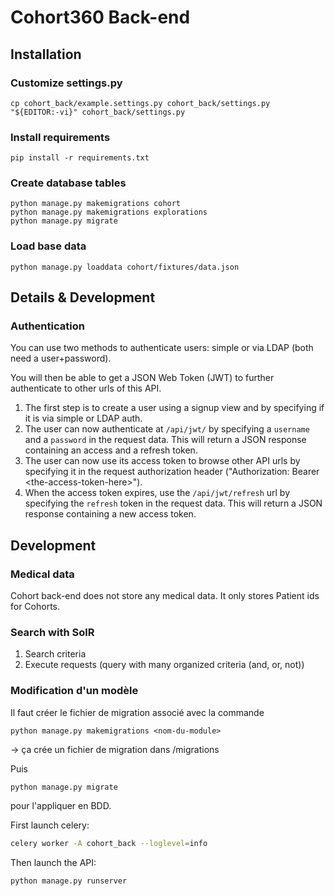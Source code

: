 # Cohort360 Back-end

## Installation

### Customize settings.py

```
cp cohort_back/example.settings.py cohort_back/settings.py
"${EDITOR:-vi}" cohort_back/settings.py
```

### Install requirements

```
pip install -r requirements.txt
```

### Create database tables

```
python manage.py makemigrations cohort
python manage.py makemigrations explorations
python manage.py migrate
```

### Load base data

```
python manage.py loaddata cohort/fixtures/data.json
```

## Details & Development

### Authentication

You can use two methods to authenticate users: simple or via LDAP (both need a user+password).

You will then be able to get a JSON Web Token (JWT) to further authenticate to other urls of this API.

1. The first step is to create a user using a signup view and by specifying if it is via simple or LDAP auth.
2. The user can now authenticate at `/api/jwt/` by specifying a `username` and a `password` in the request data. This will return a JSON response containing an access and a refresh token.
3. The user can now use its access token to browse other API urls by specifying it in the request authorization header ("Authorization: Bearer \<the-access-token-here\>").
4. When the access token expires, use the `/api/jwt/refresh` url by specifying the `refresh` token in the request data. This will return a JSON response containing a new access token.


## Development

### Medical data

Cohort back-end does not store any medical data.
It only stores Patient ids for Cohorts.

### Search with SolR

1. Search criteria
2. Execute requests (query with many organized criteria (and, or, not))


### Modification d'un modèle

Il faut créer le fichier de migration associé avec la commande 

```
python manage.py makemigrations <nom-du-module>
```

-> ça crée un fichier de migration dans <nom-du-module>/migrations

Puis 

```
python manage.py migrate
```

pour l'appliquer en BDD.


First launch celery: 

```bash
celery worker -A cohort_back --loglevel=info
```


Then launch the API:

```bash
python manage.py runserver
```
